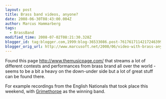 ```yaml
---
layout: post
title: Brass band videos, anyone?
date: 2008-06-30T08:43:00.004Z
author: Marcus Hammarberg
tags:
  - BrassBand
modified_time: 2008-07-02T08:21:30.328Z
blogger_id: tag:blogger.com,1999:blog-36533086.post-7617617114217246399
blogger_orig_url: http://www.marcusoft.net/2008/06/video-with-brass-anyone.html
---
```



Found
this page <http://www.themusicpage.com/> that streams a lot of different
contests and performances from brass brand all over the world - seems to
be a bit a heavy on the down-under side but a lot of great stuff can be
found there.

For example recordings from the English Nationals that took place this
weekend, with [Grimethorpe](http://www.grimethorpeband.com/) as the
winning band.
